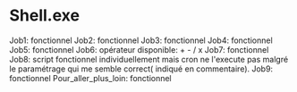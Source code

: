 # Shell.exe
Job1: fonctionnel
Job2: fonctionnel
Job3: fonctionnel
Job4: fonctionnel
Job5: fonctionnel
Job6: opérateur disponible: + - / x
Job7: fonctionnel
Job8: script fonctionnel individuellement mais cron ne l'execute pas malgré le paramétrage qui me semble correct( indiqué en commentaire).
Job9: fonctionnel
Pour_aller_plus_loin: fonctionnel
